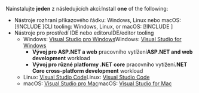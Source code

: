 <span data-ttu-id="628fa-101">Nainstalujte **jeden** z následujících akcí:</span><span class="sxs-lookup"><span data-stu-id="628fa-101">Install **one** of the following:</span></span>

* <span data-ttu-id="628fa-102">Nástroje rozhraní příkazového řádku: Windows, Linux nebo macOS: [!INCLUDE [](~/includes/net-core-sdk-download-link.md)]</span><span class="sxs-lookup"><span data-stu-id="628fa-102">CLI tooling: Windows, Linux, or macOS: [!INCLUDE [](~/includes/net-core-sdk-download-link.md)]</span></span>
* <span data-ttu-id="628fa-103">Nástroje pro prostředí IDE nebo editoru</span><span class="sxs-lookup"><span data-stu-id="628fa-103">IDE/editor tooling</span></span>
  * <span data-ttu-id="628fa-104">Windows: [Visual Studio pro Windows](https://www.microsoft.com/net/download/windows)</span><span class="sxs-lookup"><span data-stu-id="628fa-104">Windows: [Visual Studio for Windows](https://www.microsoft.com/net/download/windows)</span></span>
    * <span data-ttu-id="628fa-105">**Vývoj pro ASP.NET a web** pracovního vytížení</span><span class="sxs-lookup"><span data-stu-id="628fa-105">**ASP.NET and web development** workload</span></span>
    * <span data-ttu-id="628fa-106">**Vývoj pro různé platformy .NET core** pracovního vytížení</span><span class="sxs-lookup"><span data-stu-id="628fa-106">**.NET Core cross-platform development** workload</span></span>
  * <span data-ttu-id="628fa-107">Linux: [Visual Studio Code](https://www.microsoft.com/net/download/linux)</span><span class="sxs-lookup"><span data-stu-id="628fa-107">Linux: [Visual Studio Code](https://www.microsoft.com/net/download/linux)</span></span>
  * <span data-ttu-id="628fa-108">macOS: [Visual Studio pro Mac](https://www.microsoft.com/net/download/macos)</span><span class="sxs-lookup"><span data-stu-id="628fa-108">macOS: [Visual Studio for Mac](https://www.microsoft.com/net/download/macos)</span></span>
